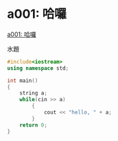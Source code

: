 # a001: 哈囉

[a001: 哈囉](https://zerojudge.tw/ShowProblem?problemid=a001)

水題

~~~cpp
#include<iostream>
using namespace std;

int main()
{
    string a;
    while(cin >> a)
        {
            cout << "hello, " + a;
        }
    return 0;
}
